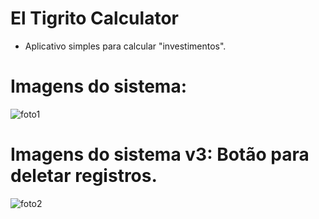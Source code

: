 <h1> El Tigrito Calculator </h1>

* Aplicativo simples para calcular "investimentos".

# Imagens do sistema:

![foto1](https://github.com/user-attachments/assets/903b969c-3e65-4230-9dd8-e00766dee6b5)

# Imagens do sistema v3: Botão para deletar registros.

![foto2](https://github.com/user-attachments/assets/98f391ba-5feb-4b26-ab6a-972f3296af72)
